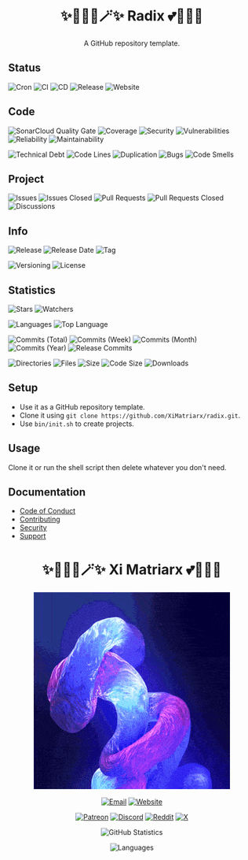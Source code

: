 <h1 align="center">✨🧚🏻‍♀️🪄✨ Radix 💕🦄🌈🏰</h1>

<p align="center">A GitHub repository template.</p>

## Status

<p>
  <img src="https://github.com/XiMatriarx/radix/actions/workflows/cron.yml/badge.svg" alt="Cron">
  <img src="https://github.com/XiMatriarx/radix/actions/workflows/ci.yml/badge.svg" alt="CI">
  <img src="https://github.com/XiMatriarx/radix/actions/workflows/cd.yml/badge.svg" alt="CD">
  <img src="https://github.com/XiMatriarx/radix/actions/workflows/release.yml/badge.svg" alt="Release">
  <img src="https://img.shields.io/website?url=https://ximatriarx.io&up_message=Up&up_color=800080&down_message=Down&down_color=008080&style=flat&logo=GitHub&label=Website&labelColor=404040" alt="Website">
</p>

## Code

<p>
  <img src="https://sonarcloud.io/api/project_badges/measure?project=XiMatriarx_radix&metric=alert_status" alt="SonarCloud Quality Gate">
  <img src="https://sonarcloud.io/api/project_badges/measure?project=XiMatriarx_radix&metric=coverage" alt="Coverage">
  <img src="https://sonarcloud.io/api/project_badges/measure?project=XiMatriarx_radix&metric=security_rating" alt="Security">
  <img src="https://sonarcloud.io/api/project_badges/measure?project=XiMatriarx_radix&metric=vulnerabilities" alt="Vulnerabilities">
  <img src="https://sonarcloud.io/api/project_badges/measure?project=XiMatriarx_radix&metric=reliability_rating" alt="Reliability">
  <img src="https://sonarcloud.io/api/project_badges/measure?project=XiMatriarx_radix&metric=sqale_rating" alt="Maintainability">
</p>

<p>
  <img src="https://sonarcloud.io/api/project_badges/measure?project=XiMatriarx_radix&metric=sqale_index" alt="Technical Debt">
  <img src="https://sonarcloud.io/api/project_badges/measure?project=XiMatriarx_radix&metric=ncloc" alt="Code Lines">
  <img src="https://sonarcloud.io/api/project_badges/measure?project=XiMatriarx_radix&metric=duplicated_lines_density" alt="Duplication">
  <img src="https://sonarcloud.io/api/project_badges/measure?project=XiMatriarx_radix&metric=bugs" alt="Bugs">
  <img src="https://sonarcloud.io/api/project_badges/measure?project=XiMatriarx_radix&metric=code_smells" alt="Code Smells">
</p>

## Project

<p>
  <img src="https://img.shields.io/github/issues-raw/XiMatriarx/radix?style=flat&logo=GitHub&label=Issues&labelColor=404040&color=800080" alt="Issues">
  <img src="https://img.shields.io/github/issues-closed-raw/XiMatriarx/radix?style=flat&logo=GitHub&label=Issues Closed&labelColor=404040&color=800080" alt="Issues Closed">
  <img src="https://img.shields.io/github/issues-pr-raw/XiMatriarx/radix?style=flat&logo=GitHub&label=Pull Requests&labelColor=404040&color=800080" alt="Pull Requests">
  <img src="https://img.shields.io/github/issues-pr-closed-raw/XiMatriarx/radix?label=Pull Requests Closed&labelColor=404040&color=800080" alt="Pull Requests Closed">
  <img src="https://img.shields.io/github/discussions/XiMatriarx/radix?style=flat&logo=GitHub&label=Discussions&labelColor=404040&color=800080" alt="Discussions">
</p>

## Info

<p>
  <img src="https://img.shields.io/github/v/release/XiMatriarx/radix?sort=semver&style=flat&logo=GitHub&label=Release&labelColor=404040&color=800080" alt="Release">
  <img src="https://img.shields.io/github/release-date/XiMatriarx/radix?style=flat&logo=GitHub&label=Release Date&labelColor=404040&color=800080" alt="Release Date">
  <img src="https://img.shields.io/github/v/tag/XiMatriarx/radix?sort=semver&style=flat&logo=GitHub&label=Tag&labelColor=404040&color=800080" alt="Tag">
</p>

<p>
  <img src="https://img.shields.io/badge/Versioning-SemVer-404040?style=flat&label=Versioning&labelColor=404040&color=800080" alt="Versioning">
  <img src="https://img.shields.io/badge/License-MIT-404040?style=flat&label=License&labelColor=404040&color=800080" alt="License">
</p>

## Statistics

<p>
  <img src="https://img.shields.io/github/stars/XiMatriarx/radix?style=flat&logo=GitHub&label=Stars&labelColor=404040&color=800080" alt="Stars">
  <img src="https://img.shields.io/github/watchers/XiMatriarx/radix?style=flat&logo=GitHub&label=Watchers&labelColor=404040&color=800080" alt="Watchers">
</p>

<p>
  <img src="https://img.shields.io/github/languages/count/XiMatriarx/radix?style=flat&logo=GitHub&label=Languages&labelColor=404040&color=800080" alt="Languages">
  <img src="https://img.shields.io/github/languages/top/XiMatriarx/radix?style=flat&logo=GitHub&label=Top Language&labelColor=404040&color=800080" alt="Top Language">
</p>

<p>
  <img src="https://img.shields.io/github/commit-activity/t/XiMatriarx/radix?style=flat&logo=GitHub&label=Commits&labelColor=404040&color=800080" alt="Commits (Total)">
  <img src="https://img.shields.io/github/commit-activity/w/XiMatriarx/radix?style=flat&logo=GitHub&label=Commits&labelColor=404040&color=800080" alt="Commits (Week)">
  <img src="https://img.shields.io/github/commit-activity/m/XiMatriarx/radix?style=flat&logo=GitHub&label=Commits&labelColor=404040&color=800080" alt="Commits (Month)">
  <img src="https://img.shields.io/github/commit-activity/y/XiMatriarx/radix?style=flat&logo=GitHub&label=Commits&labelColor=404040&color=800080" alt="Commits (Year)">
  <img src="https://img.shields.io/github/commits-since/XiMatriarx/radix/latest?sort=semver&style=flat&logo=GitHub&label=Release Commits&labelColor=404040&color=800080" alt="Release Commits">
</p>

<p>
  <img src="https://img.shields.io/github/directory-file-count/XiMatriarx/radix?type=dir&style=flat&logo=GitHub&label=Directories&labelColor=404040&color=800080" alt="Directories">
  <img src="https://img.shields.io/github/directory-file-count/XiMatriarx/radix?type=file&style=flat&logo=GitHub&label=Files&labelColor=404040&color=800080" alt="Files">
  <img src="https://img.shields.io/github/repo-size/XiMatriarx/radix?style=flat&logo=GitHub&label=Size&labelColor=404040&color=800080" alt="Size">
  <img src="https://img.shields.io/github/languages/code-size/XiMatriarx/radix?style=flat&logo=GitHub&label=Code Size&labelColor=404040&color=800080" alt="Code Size">
  <img src="https://img.shields.io/github/downloads/XiMatriarx/radix/total?style=flat&logo=GitHub&label=Downloads&labelColor=404040&color=800080" alt="Downloads">
</p>

## Setup

- Use it as a GitHub repository template.  
- Clone it using `git clone https://github.com/XiMatriarx/radix.git`.  
- Use `bin/init.sh` to create projects.  

## Usage

Clone it or run the shell script then delete whatever you don't need.  

## Documentation

- [Code of Conduct](https://github.com/XiMatriarx/radix/blob/matrix/docs/code_of_conduct.md)
- [Contributing](https://github.com/XiMatriarx/radix/blob/matrix/docs/contributing.md)
- [Security](https://github.com/XiMatriarx/radix/blob/matrix/docs/security.md)
- [Support](https://github.com/XiMatriarx/radix/blob/matrix/docs/support.md)

<h1 align="center">✨🧚🏻‍♀️🪄✨ Xi Matriarx 💕🦄🌈🏰</h1>

<p align="center">
  <img src="https://github.com/XiMatriarx/ximatriarx/blob/matrix/fractal.gif">
</p>

<p align="center">
  <a href="mailto:xi@ximatriarx.io"><img src="https://img.shields.io/badge/xi@ximatriarx.io-404040?style=flat" alt="Email"></a>
  <a href="https://ximatriarx.io"><img src="https://img.shields.io/badge/https://ximatriarx.io-404040?style=flat" alt="Website"></a>
</p>

<p align="center">
  <a href="https://patreon.com/XiMatriarx" target="_blank"><img src="https://img.shields.io/badge/-Patreon-404040?style=flat&logo=Patreon" alt="Patreon"></a>
  <a href="https://discord.gg/XiMatriarx" target="_blank"><img src="https://img.shields.io/discord/1203753794161082409?style=flat&logo=Discord&label=Discord&labelColor=404040&color=800080" alt="Discord"></a>
  <a href="https://www.reddit.com/r/XiMatriarx" target="_blank"><img src="https://img.shields.io/reddit/subreddit-subscribers/XiMatriarx?style=flat&logo=Reddit&label=Reddit&labelColor=404040&color=800080" alt="Reddit"></a>
  <a href="https://twitter.com/XiMatriarx" target="_blank"><img src="https://img.shields.io/badge/-X-404040?style=flat&logo=X" alt="X"></a>
</p>

<p align="center">
  <img src="https://github-readme-stats.vercel.app/api?username=XiMatriarx&show=reviews,discussions_started,discussions_answered,prs_merged,prs_merged_percentage&show_icons=true&hide_title=true&hide_border=true&theme=transparent&title_color=ff00ff&text_color=808080&icon_color=ff00ff&border_color=808080&border_radius=8" alt="GitHub Statistics">
</p>

<p align="center">
  <img src="https://github-readme-stats.vercel.app/api/top-langs/?username=XiMatriarx&size_weight=1&count_weight=0&langs_count=10&layout=donut&hide_title=true&hide_border=true&theme=transparent&title_color=ff00ff&text_color=808080&border_color=808080&border_radius=8" alt="Languages">
</p>
